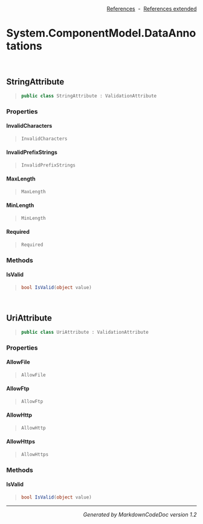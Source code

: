 <div style='text-align: right'>

[References](Index.md)&nbsp;&nbsp;-&nbsp;&nbsp;[References extended](IndexExtended.md)
</div>

# System.ComponentModel.DataAnnotations

<br />

## StringAttribute

>```csharp
>public class StringAttribute : ValidationAttribute
>```

### Properties

#### InvalidCharacters
>```csharp
>InvalidCharacters
>```
#### InvalidPrefixStrings
>```csharp
>InvalidPrefixStrings
>```
#### MaxLength
>```csharp
>MaxLength
>```
#### MinLength
>```csharp
>MinLength
>```
#### Required
>```csharp
>Required
>```
### Methods

#### IsValid
>```csharp
>bool IsValid(object value)
>```

<br />

## UriAttribute

>```csharp
>public class UriAttribute : ValidationAttribute
>```

### Properties

#### AllowFile
>```csharp
>AllowFile
>```
#### AllowFtp
>```csharp
>AllowFtp
>```
#### AllowHttp
>```csharp
>AllowHttp
>```
#### AllowHttps
>```csharp
>AllowHttps
>```
### Methods

#### IsValid
>```csharp
>bool IsValid(object value)
>```
<hr /><div style='text-align: right'><i>Generated by MarkdownCodeDoc version 1.2</i></div>
